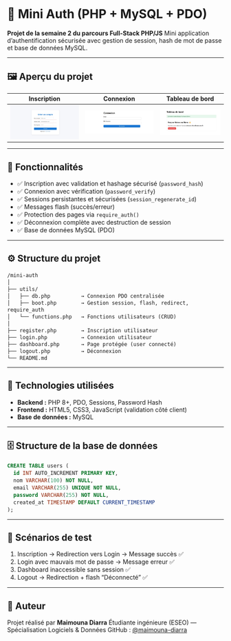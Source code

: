 # 🧩 Mini Auth (PHP + MySQL + PDO)

**Projet de la semaine 2 du parcours Full-Stack PHP/JS**
Mini application d’authentification sécurisée avec gestion de session, hash de mot de passe et base de données MySQL.

---

## 🖼️ Aperçu du projet

|              Inscription              |             Connexion            |            Tableau de bord           |
| :-----------------------------------: | :------------------------------: | :----------------------------------: |
| ![Inscription](captures/register.jpeg) | ![Connexion](captures/login.jpeg) | ![Dashboard](captures/dashboard.jpeg) |

---

## 🚀 Fonctionnalités

* ✅ Inscription avec validation et hashage sécurisé (`password_hash`)
* ✅ Connexion avec vérification (`password_verify`)
* ✅ Sessions persistantes et sécurisées (`session_regenerate_id`)
* ✅ Messages flash (succès/erreur)
* ✅ Protection des pages via `require_auth()`
* ✅ Déconnexion complète avec destruction de session
* ✅ Base de données MySQL (PDO)

---

## ⚙️ Structure du projet

```
/mini-auth
│
├── utils/
│   ├── db.php          → Connexion PDO centralisée
│   ├── boot.php        → Gestion session, flash, redirect, require_auth
│   └── functions.php   → Fonctions utilisateurs (CRUD)
│
├── register.php        → Inscription utilisateur
├── login.php           → Connexion utilisateur
├── dashboard.php       → Page protégée (user connecté)
├── logout.php          → Déconnexion
└── README.md
```

---

## 🧠 Technologies utilisées

* **Backend :** PHP 8+, PDO, Sessions, Password Hash
* **Frontend :** HTML5, CSS3, JavaScript (validation côté client)
* **Base de données :** MySQL

---

## 🗄️ Structure de la base de données

```sql
CREATE TABLE users (
  id INT AUTO_INCREMENT PRIMARY KEY,
  nom VARCHAR(100) NOT NULL,
  email VARCHAR(255) UNIQUE NOT NULL,
  password VARCHAR(255) NOT NULL,
  created_at TIMESTAMP DEFAULT CURRENT_TIMESTAMP
);
```

---

## 🧪 Scénarios de test

1. Inscription → Redirection vers Login → Message succès ✅
2. Login avec mauvais mot de passe → Message erreur ✅
3. Dashboard inaccessible sans session ✅
4. Logout → Redirection + flash “Déconnecté” ✅

---

## 💬 Auteur

Projet réalisé par **Maimouna Diarra**
Étudiante ingénieure (ESEO) — Spécialisation Logiciels & Données
GitHub : [@maimouna-diarra](https://github.com/DiarraMaim01)


